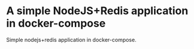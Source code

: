 # A simple NodeJS+Redis application in docker-compose

Simple nodejs+redis application in docker-compose.  

